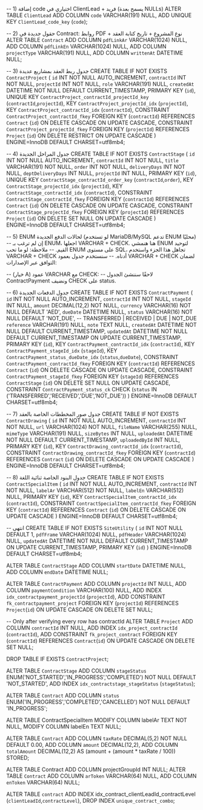 -- 1) إضافة code اختياري في ClientLead + فريد (يسمح بعدة NULLs)
ALTER TABLE `ClientLead`
ADD COLUMN `code` VARCHAR(191) NULL,
ADD UNIQUE KEY `ClientLead_code_key` (`code`);

-- 2) حقول جديدة في Contract: روابط PDF + نوع المشروع + تاريخ كتابة العقد
ALTER TABLE `Contract`
ADD COLUMN `pdfLinkAr` VARCHAR(1024) NULL,
ADD COLUMN `pdfLinkEn` VARCHAR(1024) NULL,
ADD COLUMN `projectType` VARCHAR(191) NULL,
ADD COLUMN `writtenAt` DATETIME NULL;

-- 3) جدول ربط العقد بمشاريع عديدة
CREATE TABLE IF NOT EXISTS `ContractProject` (
`id` INT NOT NULL AUTO_INCREMENT,
`contractId` INT NOT NULL,
`projectId` INT NOT NULL,
`role` VARCHAR(191) NULL,
`createdAt` DATETIME NOT NULL DEFAULT CURRENT_TIMESTAMP,
PRIMARY KEY (`id`),
UNIQUE KEY `ContractProject_contractId_projectId_key` (`contractId`,`projectId`),
KEY `ContractProject_projectId_idx` (`projectId`),
KEY `ContractProject_contractId_idx` (`contractId`),
CONSTRAINT `ContractProject_contractId_fkey` FOREIGN KEY (`contractId`) REFERENCES `Contract` (`id`) ON DELETE CASCADE ON UPDATE CASCADE,
CONSTRAINT `ContractProject_projectId_fkey` FOREIGN KEY (`projectId`) REFERENCES `Project` (`id`) ON DELETE RESTRICT ON UPDATE CASCADE
) ENGINE=InnoDB DEFAULT CHARSET=utf8mb4;

-- 4) جدول المراحل الجديدة
CREATE TABLE IF NOT EXISTS `ContractStage` (
`id` INT NOT NULL AUTO_INCREMENT,
`contractId` INT NOT NULL,
`title` VARCHAR(191) NOT NULL,
`order` INT NOT NULL,
`deliveryDays` INT NOT NULL,
`deptDeliveryDays` INT NULL,
`projectId` INT NULL,
PRIMARY KEY (`id`),
UNIQUE KEY `ContractStage_contractId_order_key` (`contractId`,`order`),
KEY `ContractStage_projectId_idx` (`projectId`),
KEY `ContractStage_contractId_idx` (`contractId`),
CONSTRAINT `ContractStage_contractId_fkey` FOREIGN KEY (`contractId`) REFERENCES `Contract` (`id`) ON DELETE CASCADE ON UPDATE CASCADE,
CONSTRAINT `ContractStage_projectId_fkey` FOREIGN KEY (`projectId`) REFERENCES `Project` (`id`) ON DELETE SET NULL ON UPDATE CASCADE
) ENGINE=InnoDB DEFAULT CHARSET=utf8mb4;

-- 5) ENUM لحالات الدفع الجديدة (لو تستخدم MariaDB/MySQL تدعم ENUM محليًا)
-- إن لم ترغب بـ ENUM، اجعلها VARCHAR + CHECK. هنا هنمشي ENUM لتوحيد القيم.
-- ملاحظة: لو ما تحب ENUM على مستوى SQL، تجاهل هذا الجزء واستخدم VARCHAR + CHECK أدناه.
-- سنستخدم جدول بعمود VARCHAR + CHECK لضمان التوافق عبر الإصدارات:

-- (خيار A) عمود VARCHAR مع CHECK:
-- لاحقًا سننشئ الجدول ContractPayment ونضيف CHECK على status.

-- 6) جدول الدفعات الجديدة
CREATE TABLE IF NOT EXISTS `ContractPayment` (
`id` INT NOT NULL AUTO_INCREMENT,
`contractId` INT NOT NULL,
`stageId` INT NULL,
`amount` DECIMAL(12,2) NOT NULL,
`currency` VARCHAR(16) NOT NULL DEFAULT 'AED',
`dueDate` DATETIME NULL,
`status` VARCHAR(16) NOT NULL DEFAULT 'NOT_DUE', -- TRANSFERRED | RECEIVED | DUE | NOT_DUE
`reference` VARCHAR(191) NULL,
`note` TEXT NULL,
`createdAt` DATETIME NOT NULL DEFAULT CURRENT_TIMESTAMP,
`updatedAt` DATETIME NOT NULL DEFAULT CURRENT_TIMESTAMP ON UPDATE CURRENT_TIMESTAMP,
PRIMARY KEY (`id`),
KEY `ContractPayment_contractId_idx` (`contractId`),
KEY `ContractPayment_stageId_idx` (`stageId`),
KEY `ContractPayment_status_dueDate_idx` (`status`,`dueDate`),
CONSTRAINT `ContractPayment_contractId_fkey` FOREIGN KEY (`contractId`) REFERENCES `Contract` (`id`) ON DELETE CASCADE ON UPDATE CASCADE,
CONSTRAINT `ContractPayment_stageId_fkey` FOREIGN KEY (`stageId`) REFERENCES `ContractStage` (`id`) ON DELETE SET NULL ON UPDATE CASCADE,
CONSTRAINT `ContractPayment_status_ck` CHECK (`status` IN ('TRANSFERRED','RECEIVED','DUE','NOT_DUE'))
) ENGINE=InnoDB DEFAULT CHARSET=utf8mb4;

-- 7) جدول صور المخططات الخاصة بالعقد
CREATE TABLE IF NOT EXISTS `ContractDrawing` (
`id` INT NOT NULL AUTO_INCREMENT,
`contractId` INT NOT NULL,
`url` VARCHAR(1024) NOT NULL,
`fileName` VARCHAR(255) NULL,
`mimeType` VARCHAR(191) NULL,
`sizeBytes` INT NULL,
`uploadedAt` DATETIME NOT NULL DEFAULT CURRENT_TIMESTAMP,
`uploadedById` INT NULL,
PRIMARY KEY (`id`),
KEY `ContractDrawing_contractId_idx` (`contractId`),
CONSTRAINT `ContractDrawing_contractId_fkey` FOREIGN KEY (`contractId`) REFERENCES `Contract` (`id`) ON DELETE CASCADE ON UPDATE CASCADE
) ENGINE=InnoDB DEFAULT CHARSET=utf8mb4;

-- 8) جدول البنود الخاصة ثنائية اللغة
CREATE TABLE IF NOT EXISTS `ContractSpecialItem` (
`id` INT NOT NULL AUTO_INCREMENT,
`contractId` INT NOT NULL,
`labelAr` VARCHAR(512) NOT NULL,
`labelEn` VARCHAR(512) NULL,
PRIMARY KEY (`id`),
KEY `ContractSpecialItem_contractId_idx` (`contractId`),
CONSTRAINT `ContractSpecialItem_contractId_fkey` FOREIGN KEY (`contractId`) REFERENCES `Contract` (`id`) ON DELETE CASCADE ON UPDATE CASCADE
) ENGINE=InnoDB DEFAULT CHARSET=utf8mb4;

-- انتهى
CREATE TABLE IF NOT EXISTS `SiteUtility` (
`id` INT NOT NULL DEFAULT 1,
`pdfFrame` VARCHAR(1024) NULL,
`pdfHeader` VARCHAR(1024) NULL,
`updatedAt` DATETIME NOT NULL DEFAULT CURRENT_TIMESTAMP ON UPDATE CURRENT_TIMESTAMP,
PRIMARY KEY (`id`)
) ENGINE=InnoDB DEFAULT CHARSET=utf8mb4;

ALTER TABLE `ContractStage`
ADD COLUMN `startDate` DATETIME NULL,
ADD COLUMN `endDate` DATETIME NULL;

ALTER TABLE `ContractPayment`
ADD COLUMN `projectId` INT NULL,
ADD COLUMN `paymentCondition` VARCHAR(100) NULL,
ADD INDEX `idx_contractpayment_projectId` (`projectId`),
ADD CONSTRAINT `fk_contractpayment_project`
FOREIGN KEY (`projectId`) REFERENCES `Project`(`id`)
ON UPDATE CASCADE
ON DELETE SET NULL;

-- Only after verifying every row has contractId
ALTER TABLE `Project`
ADD COLUMN `contractId` INT NULL,
ADD INDEX `idx_project_contractId` (`contractId`),
ADD CONSTRAINT `fk_project_contract`
FOREIGN KEY (`contractId`) REFERENCES `Contract`(`id`)
ON UPDATE CASCADE
ON DELETE SET NULL;

DROP TABLE IF EXISTS `ContractProject`;

ALTER TABLE `ContractStage`
ADD COLUMN `stageStatus`
ENUM('NOT_STARTED','IN_PROGRESS','COMPLETED')
NOT NULL DEFAULT 'NOT_STARTED',
ADD INDEX `idx_contractstage_stageStatus` (`stageStatus`);

ALTER TABLE `Contract`
ADD COLUMN `status` ENUM('IN_PROGRESS','COMPLETED','CANCELLED') NOT NULL DEFAULT 'IN_PROGRESS';

ALTER TABLE ContractSpecialItem
MODIFY COLUMN labelAr TEXT NOT NULL,
MODIFY COLUMN labelEn TEXT NULL;

ALTER TABLE `Contract`
ADD COLUMN `taxRate` DECIMAL(5,2) NOT NULL DEFAULT 0.00,
ADD COLUMN `amount` DECIMAL(12,2),
ADD COLUMN `totalAmount` DECIMAL(12,2)
AS (amount + (amount \* taxRate / 100)) STORED;

ALTER TABLE Contract
ADD COLUMN projectGroupId INT NULL;
ALTER TABLE `Contract`
ADD COLUMN `arToken` VARCHAR(64) NULL,
ADD COLUMN `enToken` VARCHAR(64) NULL;

ALTER TABLE `contract`
ADD INDEX idx_contract_clientLeadId_contractLevel (`clientLeadId`,`contractLevel`),
DROP INDEX `unique_contract_combo`;
